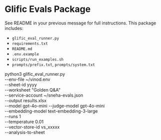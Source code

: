 
# Glific Evals Package
See README in your previous message for full instructions. This package includes:
- `glific_eval_runner.py`
- `requirements.txt`
- `README.md`
- `.env.example`
- `scripts/run_examples.sh`
- `prompts/prefix.txt`, `prompts/system.txt`


python3 glific_eval_runner.py \
  --env-file ~/vinod.env \
  --sheet-id yyyy \
  --worksheet "Golden Q&A" \
  --service-account ~/sneha-evals.json \
  --output results.xlsx \
  --model gpt-4o-mini --judge-model gpt-4o-mini\
  --embedding-model text-embedding-3-large \
  --runs 1 \
  --temperature 0.01 \
  --vector-store-id vs_xxxxx \
  --analysis-to-sheet
